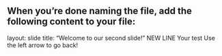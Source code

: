 When you’re done naming the file, add the following content to your file:
---
layout: slide
title: “Welcome to our second slide!”
NEW LINE
Your test
Use the left arrow to go back!
